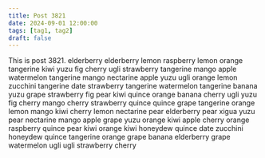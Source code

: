 ```yaml
---
title: Post 3821
date: 2024-09-01 12:00:00
tags: [tag1, tag2]
draft: false
---
```

This is post 3821.
elderberry
elderberry
lemon
raspberry
lemon
orange
tangerine
kiwi
yuzu
fig
cherry
ugli
strawberry
tangerine
mango
apple
watermelon
tangerine
mango
nectarine
apple
yuzu
ugli
orange
lemon
zucchini
tangerine
date
strawberry
tangerine
watermelon
tangerine
banana
yuzu
grape
strawberry
fig
pear
kiwi
quince
orange
banana
cherry
ugli
yuzu
fig
cherry
mango
cherry
strawberry
quince
quince
grape
tangerine
orange
lemon
mango
kiwi
cherry
lemon
nectarine
pear
elderberry
pear
xigua
yuzu
pear
nectarine
mango
apple
grape
yuzu
orange
kiwi
apple
cherry
orange
raspberry
quince
pear
kiwi
orange
kiwi
honeydew
quince
date
zucchini
honeydew
quince
tangerine
orange
grape
banana
elderberry
grape
watermelon
ugli
ugli
strawberry
cherry
